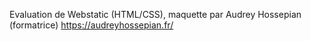 Evaluation de Webstatic (HTML/CSS), maquette par Audrey Hossepian (formatrice) https://audreyhossepian.fr/
 
